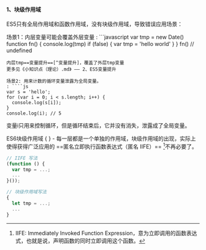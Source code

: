 #### 1、块级作用域
ES5只有全局作用域和函数作用域，没有块级作用域，导致错误应用场景：

场景1：内层变量可能会覆盖外层变量
:  ```javascript
    var tmp = new Date()
    function fn() {
      console.log(tmp)
      if (false) {
        var tmp = 'hello world'
      }
    }
    fn() // undefined 
  ````
  内层tmp==变量提升==[^变量提升]，覆盖了外层tmp变量
  更多见《小知识点（理论）.md》 —— 2、ES5变量提升

场景2: 用来计数的循环变量泄露为全局变量。
: ````js
  var s = 'hello';
  for (var i = 0; i < s.length; i++) {
    console.log(s[i]);
  }
  console.log(i); // 5
  ````
  变量i只用来控制循环，但是循环结束后，它并没有消失，泄露成了全局变量。

ES6块级作用域
{ } - 每一层都是一个单独的作用域，块级作用域的出现，实际上使得获得广泛应用的 ==匿名立即执行函数表达式（匿名 IIFE）== [^匿名IIFE]不再必要了。
````js
// IIFE 写法
(function () {
  var tmp = ...;
  ...
}());

// 块级作用域写法
{
  let tmp = ...;
  ...
}
````




[^变量提升]: 变量提升到它所在作用域的顶端去执行，到我们代码所在的位置来赋值
[^匿名IIFE]: IIFE: Immediately Invoked Function Expression，意为立即调用的函数表达式，也就是说，声明函数的同时立即调用这个函数。